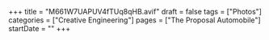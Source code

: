 +++
title = "M661W7UAPUV4fTUq8qHB.avif"
draft = false
tags = ["Photos"]
categories = ["Creative Engineering"]
pages = ["The Proposal Automobile"]
startDate = ""
+++
